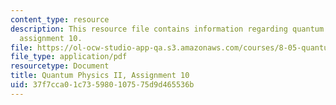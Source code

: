 ```yaml
---
content_type: resource
description: This resource file contains information regarding quantum physics II,
  assignment 10.
file: https://ol-ocw-studio-app-qa.s3.amazonaws.com/courses/8-05-quantum-physics-ii-fall-2013/37f7cca01c735980107575d9d465536b_MIT8_05F13_ps10.pdf
file_type: application/pdf
resourcetype: Document
title: Quantum Physics II, Assignment 10
uid: 37f7cca0-1c73-5980-1075-75d9d465536b
---
```

